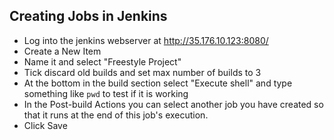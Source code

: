 ## Creating Jobs in Jenkins
- Log into the jenkins webserver at http://35.176.10.123:8080/
- Create a New Item
- Name it and select "Freestyle Project"
- Tick discard old builds and set max number of builds to 3
- At the bottom in the build section select "Execute shell" and type something like `pwd` to test if it is working
- In the Post-build Actions you can select another job you have created so that it runs at the end of this job's execution.
- Click Save
